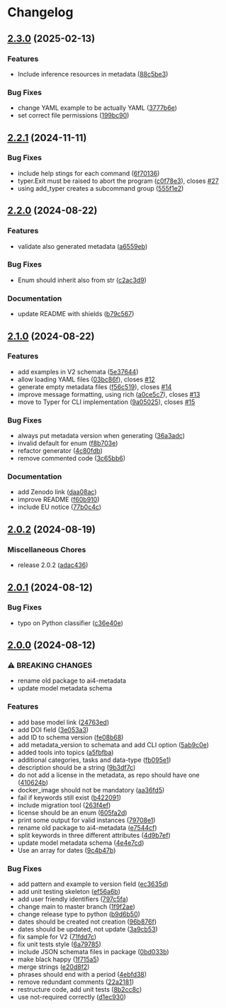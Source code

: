 # Changelog

## [2.3.0](https://github.com/ai4os/ai4-metadata/compare/v2.2.1...v2.3.0) (2025-02-13)


### Features

* Include inference resources in metadata ([88c5be3](https://github.com/ai4os/ai4-metadata/commit/88c5be3a8981e5c21422a5430b64a3c80cd1d588))


### Bug Fixes

* change YAML example to be actually YAML ([3777b6e](https://github.com/ai4os/ai4-metadata/commit/3777b6e7986e01c16a9abceb929dd5b65f069b8b))
* set correct file permissions ([199bc90](https://github.com/ai4os/ai4-metadata/commit/199bc90650df964216ec8ad08e7e8f52aa6527ac))

## [2.2.1](https://github.com/ai4os/ai4-metadata/compare/v2.2.0...v2.2.1) (2024-11-11)


### Bug Fixes

* include help stings for each command ([6f70136](https://github.com/ai4os/ai4-metadata/commit/6f7013620bbfb2f9dc01fe40de30392db9b3f962))
* typer.Exit must be raised to abort the program ([c0f78e3](https://github.com/ai4os/ai4-metadata/commit/c0f78e3a777ebe10a348e135b2a0e7140b612113)), closes [#27](https://github.com/ai4os/ai4-metadata/issues/27)
* using add_typer creates a subcommand group ([555f1e2](https://github.com/ai4os/ai4-metadata/commit/555f1e2295740103fa3885bd8b76dfc20fa8aeb2))

## [2.2.0](https://github.com/ai4os/ai4-metadata/compare/v2.1.0...v2.2.0) (2024-08-22)


### Features

* validate also generated metadata ([a6559eb](https://github.com/ai4os/ai4-metadata/commit/a6559eb662c52a4e9597421367ce3d37a70bd033))


### Bug Fixes

* Enum should inherit also from str ([c2ac3d9](https://github.com/ai4os/ai4-metadata/commit/c2ac3d9641a781400aed1edcb6e43b269b90c802))


### Documentation

* update README with shields ([b79c567](https://github.com/ai4os/ai4-metadata/commit/b79c567bcabdcc0e7280e08d3b931a2cea47ac66))

## [2.1.0](https://github.com/ai4os/ai4-metadata/compare/v2.0.2...v2.1.0) (2024-08-22)


### Features

* add examples in V2 schemata ([5e37644](https://github.com/ai4os/ai4-metadata/commit/5e376448298f8369227a7e1ecfa7e4b8cad96499))
* allow loading YAML files ([03bc86f](https://github.com/ai4os/ai4-metadata/commit/03bc86f52b80d2862f9604688d51cf3f0b609dce)), closes [#12](https://github.com/ai4os/ai4-metadata/issues/12)
* generate empty metadata files ([f56c519](https://github.com/ai4os/ai4-metadata/commit/f56c5190dc34b2fa3f0180c2ad7d934e485dd907)), closes [#14](https://github.com/ai4os/ai4-metadata/issues/14)
* improve message formatting, using rich ([a0ce5c7](https://github.com/ai4os/ai4-metadata/commit/a0ce5c74105bcac8c867cce88652c1ab190464e1)), closes [#13](https://github.com/ai4os/ai4-metadata/issues/13)
* move to Typer for CLI implementation ([9a05025](https://github.com/ai4os/ai4-metadata/commit/9a05025b512322f4236aea708c73d176377a8de5)), closes [#15](https://github.com/ai4os/ai4-metadata/issues/15)


### Bug Fixes

* always put metadata version when generating ([36a3adc](https://github.com/ai4os/ai4-metadata/commit/36a3adcee76dd047b81fa1252a9bfe6059ed6480))
* invalid default for enum ([f8b703e](https://github.com/ai4os/ai4-metadata/commit/f8b703ecf7ef816e1b46a0c65264c480c0553ba2))
* refactor generator ([4c80fdb](https://github.com/ai4os/ai4-metadata/commit/4c80fdb52e7bcf0ed1193c83eab8b757cf639915))
* remove commented code ([3c65bb6](https://github.com/ai4os/ai4-metadata/commit/3c65bb693e78957270384b8ec6c18bf91f1c8376))


### Documentation

* add Zenodo link ([daa08ac](https://github.com/ai4os/ai4-metadata/commit/daa08ace7468463b849d413416978d33978c1241))
* improve README ([f60b910](https://github.com/ai4os/ai4-metadata/commit/f60b910942937f446357d78959d46e70e7fc4829))
* include EU notice ([77b0c4c](https://github.com/ai4os/ai4-metadata/commit/77b0c4cf9e950ee26e1fb1b410a31e58c20c2c31))

## [2.0.2](https://github.com/ai4os/ai4-metadata/compare/v2.0.1...v2.0.2) (2024-08-19)


### Miscellaneous Chores

* release 2.0.2 ([adac436](https://github.com/ai4os/ai4-metadata/commit/adac43662dc911874707e16840d65222d3438ac1))

## [2.0.1](https://github.com/ai4os/ai4-metadata/compare/v2.0.0...v2.0.1) (2024-08-12)


### Bug Fixes

* typo on Python classifier ([c36e40e](https://github.com/ai4os/ai4-metadata/commit/c36e40efa83cbb6055225cb2cdefade94c1ee6c3))

## [2.0.0](https://github.com/ai4os/ai4-metadata/compare/1.0.0...v2.0.0) (2024-08-12)


### ⚠ BREAKING CHANGES

* rename old package to ai4-metadata
* update model metadata schema

### Features

* add base model link ([24763ed](https://github.com/ai4os/ai4-metadata/commit/24763ed031d5c1f84c689e02062d6c09d01d3f83))
* add DOI field ([3e053a3](https://github.com/ai4os/ai4-metadata/commit/3e053a34a1330cfa1d04647716e0a54bf40ff153))
* add ID to schema version ([fe08b68](https://github.com/ai4os/ai4-metadata/commit/fe08b68101a5bf8f8f00aa9ec66a4a6c1cf1d19e))
* add metadata_version to schemata and add CLI option ([5ab9c0e](https://github.com/ai4os/ai4-metadata/commit/5ab9c0e6b0f9cd7710094e4d14850d59c13d8bd5))
* added tools into topics ([a5fbfba](https://github.com/ai4os/ai4-metadata/commit/a5fbfbadffdb31035d839b944c470081794d2d2b))
* additional categories, tasks and data-type ([fb095e1](https://github.com/ai4os/ai4-metadata/commit/fb095e1fa24fa699dced7752dac8f4cbf5033edb))
* description should be a string ([9b3df7c](https://github.com/ai4os/ai4-metadata/commit/9b3df7c5d5d601b2a3323280c8dc45d2d4dea02c))
* do not add a license in the metadata, as repo should have one ([410624b](https://github.com/ai4os/ai4-metadata/commit/410624b5c262c9de6a27c550b7a15de7a8c8da6c))
* docker_image should not be mandatory ([aa36fd5](https://github.com/ai4os/ai4-metadata/commit/aa36fd5e43f9df5ed32859184efe93435896a059))
* fail if keywords still exist ([b422091](https://github.com/ai4os/ai4-metadata/commit/b422091335ef75b28beef1c97bcbab4361b86cca))
* include migration tool ([263f4ef](https://github.com/ai4os/ai4-metadata/commit/263f4ef7577eb81ee20f1ac64d759c5f4a1d8916))
* license should be an enum ([605fa2d](https://github.com/ai4os/ai4-metadata/commit/605fa2d1b0e4577bf11997f195531ec3b5dd2abc))
* print some output for valid instances ([79708e1](https://github.com/ai4os/ai4-metadata/commit/79708e1008e120d7df2349e799bb6c80040d298c))
* rename old package to ai4-metadata ([e7544cf](https://github.com/ai4os/ai4-metadata/commit/e7544cf90590facd819b49bf3ae8dd6bc01d82fe))
* split keywords in three different attributes ([4d9b7ef](https://github.com/ai4os/ai4-metadata/commit/4d9b7ef847813d4178223f500c9eb9223cba3041))
* update model metadata schema ([4e4e7cd](https://github.com/ai4os/ai4-metadata/commit/4e4e7cd050ad23aa2a06cd4c0ddeb99e304c6e96))
* Use an array for dates ([9c4b47b](https://github.com/ai4os/ai4-metadata/commit/9c4b47b1b194e2baab2c0fe554964919b1d9608c))


### Bug Fixes

* add pattern and example to version field ([ec3635d](https://github.com/ai4os/ai4-metadata/commit/ec3635d8102950f6d4b7d9af61d89fe3db18033e))
* add unit testing skeleton ([ef56a6b](https://github.com/ai4os/ai4-metadata/commit/ef56a6bb29882dc9adc44e9b7525c840d0ac88a4))
* add user friendly identifiers ([797c5fa](https://github.com/ai4os/ai4-metadata/commit/797c5fa689b241b3c3ea6d7252e5e055dafcd549))
* change main to master branch ([1f9f2ae](https://github.com/ai4os/ai4-metadata/commit/1f9f2aee7a0276bc8304940d89def538395122cd))
* change release type to python ([b9d6b50](https://github.com/ai4os/ai4-metadata/commit/b9d6b5007989f1680dcdf1ded9c05e9549849717))
* dates should be created not creation ([96b876f](https://github.com/ai4os/ai4-metadata/commit/96b876f2bc2793984268163bb9130eec4d73e78f))
* dates should be updated, not update ([3a9cb53](https://github.com/ai4os/ai4-metadata/commit/3a9cb5391506a364a77d126120171e6c1b7c04e0))
* fix sample for V2 ([71fdd7c](https://github.com/ai4os/ai4-metadata/commit/71fdd7c5db72916b80393e07e4eb1dd5b3996dce))
* fix unit tests style ([6a79785](https://github.com/ai4os/ai4-metadata/commit/6a79785fc06c60f155fc3257c793a08056ba79ce))
* include JSON schemata files in package ([0bd033b](https://github.com/ai4os/ai4-metadata/commit/0bd033bc2522fc74dc0eba4de4ab6856c1dce5e5))
* make black happy ([1f715a5](https://github.com/ai4os/ai4-metadata/commit/1f715a58482b8559114c89869f383be11597e04b))
* merge strings ([e20d8f2](https://github.com/ai4os/ai4-metadata/commit/e20d8f202d719eacd518389118fd00ea9db02e44))
* phrases should end with a period ([4ebfd38](https://github.com/ai4os/ai4-metadata/commit/4ebfd387f4d7a75f1d52688299eca3b556a4efbd))
* remove redundant comments ([22a2181](https://github.com/ai4os/ai4-metadata/commit/22a21816be4a73ac7c7f392ebb53e6625ad2e957))
* restructure code, add unit tests ([8b2cc8c](https://github.com/ai4os/ai4-metadata/commit/8b2cc8ca87abfa36a17f6b2c3ab8297d37f34927))
* use not-required correctly ([d1ec930](https://github.com/ai4os/ai4-metadata/commit/d1ec93001eb410366bb767ebdd47699d051b3f17))
